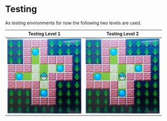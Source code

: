 
# Testing 

As testing environments for now the following two levels are used. 

| Testing Level 1 | Testing Level 2 |
| :---: | :---: 
| ![test-l1](/docs/imgs/Sokoban-Test-Example-L1.png?raw=true) | ![test-l2](/docs/imgs/Sokoban-Test-Example-L1.png?raw=true) |
